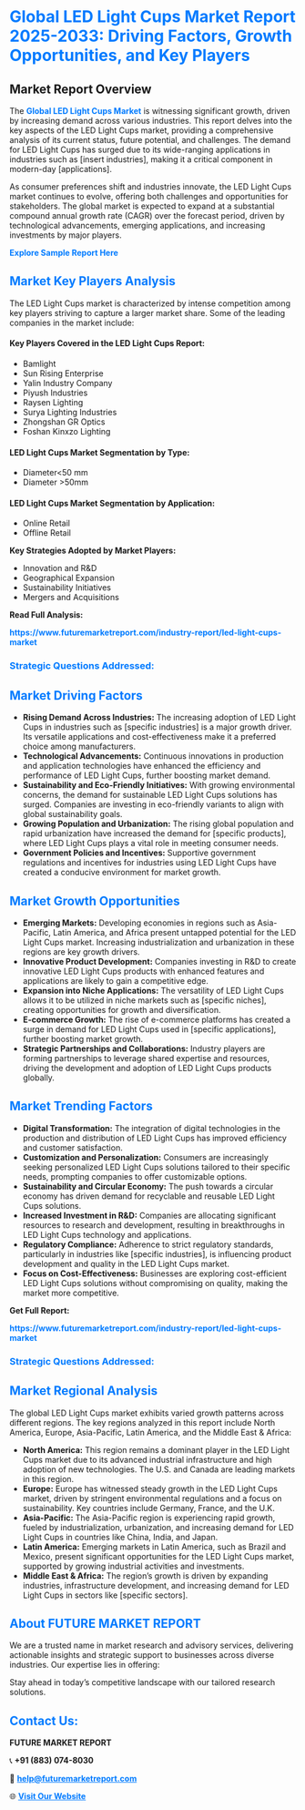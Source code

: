 <h1 style="color: #007BFF;">Global LED Light Cups Market Report 2025-2033: Driving Factors, Growth Opportunities, and Key Players</h1>

<section id="overview">
<h2>Market Report Overview</h2>
<p>The <a href="https://www.futuremarketreport.com/industry-report/led-light-cups-market" style="color: #007BFF; text-decoration: none;"><strong>Global LED Light Cups Market</strong></a> is witnessing significant growth, driven by increasing demand across various industries. This report delves into the key aspects of the LED Light Cups market, providing a comprehensive analysis of its current status, future potential, and challenges. The demand for LED Light Cups has surged due to its wide-ranging applications in industries such as [insert industries], making it a critical component in modern-day [applications].</p>
<p>As consumer preferences shift and industries innovate, the LED Light Cups market continues to evolve, offering both challenges and opportunities for stakeholders. The global market is expected to expand at a substantial compound annual growth rate (CAGR) over the forecast period, driven by technological advancements, emerging applications, and increasing investments by major players.</p>
</section>

<section id="overview">
<p><a href="https://www.futuremarketreport.com/request-sample/reportId=115665" style="color: #007BFF; text-decoration: none;"><strong>Explore Sample Report Here</strong></a></p>
</section>

<section id="key-players">
<h2 style="color: #007BFF;">Market Key Players Analysis</h2>
<p>The LED Light Cups market is characterized by intense competition among key players striving to capture a larger market share. Some of the leading companies in the market include:</p>
<h4>Key Players Covered in the LED Light Cups Report:</h4>
<ul><li>Bamlight</li><li>Sun Rising Enterprise</li><li>Yalin Industry Company</li><li>Piyush Industries</li><li>Raysen Lighting</li><li>Surya Lighting Industries</li><li>Zhongshan GR Optics</li><li>Foshan Kinxzo Lighting</li></ul>
<h4>LED Light Cups Market Segmentation by Type:</h4>
<ul><li>Diameter&lt;50 mm</li><li>Diameter &gt;50mm</li></ul>

<h4>LED Light Cups Market Segmentation by Application:</h4>
<ul><li>Online Retail</li><li>Offline Retail</li></ul>
<p><strong>Key Strategies Adopted by Market Players:</strong></p>
<ul>
<li>Innovation and R&D</li>
<li>Geographical Expansion</li>
<li>Sustainability Initiatives</li>
<li>Mergers and Acquisitions</li>
</ul>
</section>

<section>
<p><strong>Read Full Analysis: </strong></p><a href="https://www.futuremarketreport.com/industry-report/led-light-cups-market" style="color: #007BFF; text-decoration: none;"><strong>https://www.futuremarketreport.com/industry-report/led-light-cups-market</strong></a>
<h3 style="color: #007BFF;">Strategic Questions Addressed:</h3>
</section>

<section id="driving-factors">
<h2 style="color: #007BFF;">Market Driving Factors</h2>
<ul>
<li><strong>Rising Demand Across Industries:</strong> The increasing adoption of LED Light Cups in industries such as [specific industries] is a major growth driver. Its versatile applications and cost-effectiveness make it a preferred choice among manufacturers.</li>
<li><strong>Technological Advancements:</strong> Continuous innovations in production and application technologies have enhanced the efficiency and performance of LED Light Cups, further boosting market demand.</li>
<li><strong>Sustainability and Eco-Friendly Initiatives:</strong> With growing environmental concerns, the demand for sustainable LED Light Cups solutions has surged. Companies are investing in eco-friendly variants to align with global sustainability goals.</li>
<li><strong>Growing Population and Urbanization:</strong> The rising global population and rapid urbanization have increased the demand for [specific products], where LED Light Cups plays a vital role in meeting consumer needs.</li>
<li><strong>Government Policies and Incentives:</strong> Supportive government regulations and incentives for industries using LED Light Cups have created a conducive environment for market growth.</li>
</ul>
</section>

<section id="growth-opportunities">
<h2 style="color: #007BFF;">Market Growth Opportunities</h2>
<ul>
<li><strong>Emerging Markets:</strong> Developing economies in regions such as Asia-Pacific, Latin America, and Africa present untapped potential for the LED Light Cups market. Increasing industrialization and urbanization in these regions are key growth drivers.</li>
<li><strong>Innovative Product Development:</strong> Companies investing in R&D to create innovative LED Light Cups products with enhanced features and applications are likely to gain a competitive edge.</li>
<li><strong>Expansion into Niche Applications:</strong> The versatility of LED Light Cups allows it to be utilized in niche markets such as [specific niches], creating opportunities for growth and diversification.</li>
<li><strong>E-commerce Growth:</strong> The rise of e-commerce platforms has created a surge in demand for LED Light Cups used in [specific applications], further boosting market growth.</li>
<li><strong>Strategic Partnerships and Collaborations:</strong> Industry players are forming partnerships to leverage shared expertise and resources, driving the development and adoption of LED Light Cups products globally.</li>
</ul>
</section>

<section id="trending-factors">
<h2 style="color: #007BFF;">Market Trending Factors</h2>
<ul>
<li><strong>Digital Transformation:</strong> The integration of digital technologies in the production and distribution of LED Light Cups has improved efficiency and customer satisfaction.</li>
<li><strong>Customization and Personalization:</strong> Consumers are increasingly seeking personalized LED Light Cups solutions tailored to their specific needs, prompting companies to offer customizable options.</li>
<li><strong>Sustainability and Circular Economy:</strong> The push towards a circular economy has driven demand for recyclable and reusable LED Light Cups solutions.</li>
<li><strong>Increased Investment in R&D:</strong> Companies are allocating significant resources to research and development, resulting in breakthroughs in LED Light Cups technology and applications.</li>
<li><strong>Regulatory Compliance:</strong> Adherence to strict regulatory standards, particularly in industries like [specific industries], is influencing product development and quality in the LED Light Cups market.</li>
<li><strong>Focus on Cost-Effectiveness:</strong> Businesses are exploring cost-efficient LED Light Cups solutions without compromising on quality, making the market more competitive.</li>
</ul>
</section>

<section>
<p><strong>Get Full Report: </strong></p><a href="https://www.futuremarketreport.com/industry-report/led-light-cups-market" style="color: #007BFF; text-decoration: none;"><strong>https://www.futuremarketreport.com/industry-report/led-light-cups-market</strong></a>
<h3 style="color: #007BFF;">Strategic Questions Addressed:</h3>
</section>


<section id="regional-analysis">
<h2 style="color: #007BFF;">Market Regional Analysis</h2>
<p>The global LED Light Cups market exhibits varied growth patterns across different regions. The key regions analyzed in this report include North America, Europe, Asia-Pacific, Latin America, and the Middle East & Africa:</p>
<ul>
<li><strong>North America:</strong> This region remains a dominant player in the LED Light Cups market due to its advanced industrial infrastructure and high adoption of new technologies. The U.S. and Canada are leading markets in this region.</li>
<li><strong>Europe:</strong> Europe has witnessed steady growth in the LED Light Cups market, driven by stringent environmental regulations and a focus on sustainability. Key countries include Germany, France, and the U.K.</li>
<li><strong>Asia-Pacific:</strong> The Asia-Pacific region is experiencing rapid growth, fueled by industrialization, urbanization, and increasing demand for LED Light Cups in countries like China, India, and Japan.</li>
<li><strong>Latin America:</strong> Emerging markets in Latin America, such as Brazil and Mexico, present significant opportunities for the LED Light Cups market, supported by growing industrial activities and investments.</li>
<li><strong>Middle East & Africa:</strong> The region’s growth is driven by expanding industries, infrastructure development, and increasing demand for LED Light Cups in sectors like [specific sectors].</li>
</ul>
</section>

<footer>
<h2 style="color: #007BFF;">About FUTURE MARKET REPORT</h2>
<p>We are a trusted name in market research and advisory services, delivering actionable insights and strategic support to businesses across diverse industries. Our expertise lies in offering:</p>

<p>Stay ahead in today’s competitive landscape with our tailored research solutions.</p>

<h2 style="color: #007BFF;">Contact Us:</h2>
<p><strong>FUTURE MARKET REPORT</strong></p>
<p>📞 <strong>+91 (883) 074-8030</strong></p>
<p>📧 <strong><a href="mailto:help@futuremarketreport.com" style="color: #007BFF;">help@futuremarketreport.com</a></strong></p>
<p>🌐 <strong><a href="https://www.futuremarketreport.com/" style="color: #007BFF;">Visit Our Website</a></strong></p>
</footer>